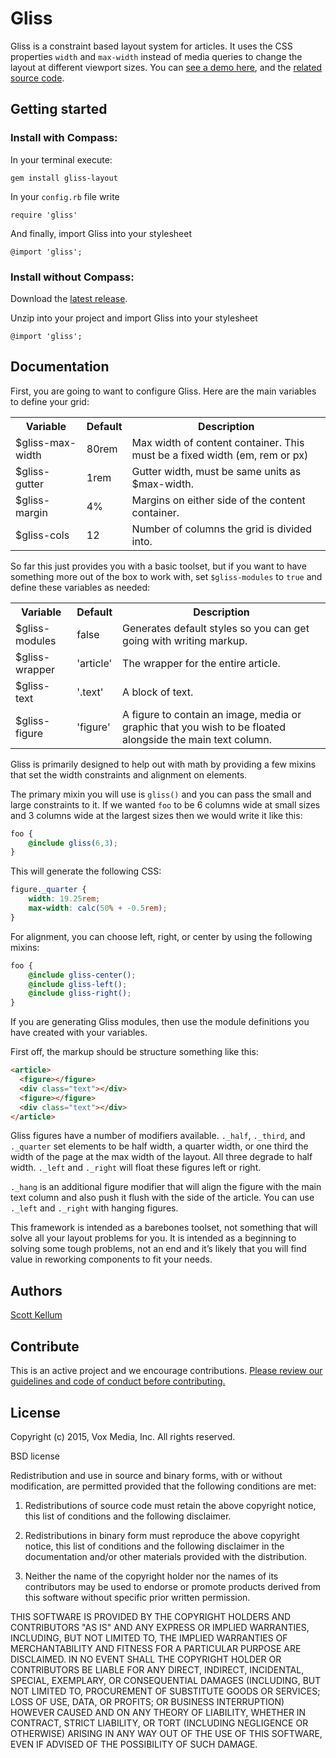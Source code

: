 # Gliss

Gliss is a constraint based layout system for articles. It uses the CSS properties `width` and `max-width` instead of media queries to change the layout at different viewport sizes. You can [see a demo here](http://gliss.pgdn.us/), and the [related source code](https://github.com/scottkellum/gliss/blob/master/test-compass/sass/style.scss).

## Getting started

### Install with Compass:

In your terminal execute:

```
gem install gliss-layout
```

In your `config.rb` file write

```
require 'gliss'
```

And finally, import Gliss into your stylesheet

```
@import 'gliss';
```

### Install without Compass:

Download the [latest release](https://github.com/scottkellum/gliss/releases).

Unzip into your project and import Gliss into your stylesheet

```
@import 'gliss';
```

## Documentation

First, you are going to want to configure Gliss. Here are the main variables to define your grid:

<table>
<tr>
<th>Variable</th><th>Default</th><th>Description</th></tr>
<tr>
<td>$gliss-max-width</td><td>80rem</td><td>Max width of content container. This must be a fixed width (em, rem or px)</td></tr>
<tr>
<td>$gliss-gutter</td><td>1rem</td><td>Gutter width, must be same units as $max-width.</td></tr>
<tr>
<td>$gliss-margin</td><td>4%</td><td>Margins on either side of the content container.</td></tr>
<tr>
<td>$gliss-cols</td><td>12</td><td>Number of columns the grid is divided into.</td></tr>
</table>

So far this just provides you with a basic toolset, but if you want to have something more out of the box to work with, set `$gliss-modules` to `true` and define these variables as needed:

<table>
<tr>
<th>Variable</th><th>Default</th><th>Description</th></tr>
<tr>
<td>$gliss-modules</td><td>false</td><td>Generates default styles so you can get going with writing markup.</td></tr>
<tr>
<td>$gliss-wrapper</td><td>'article'</td><td>The wrapper for the entire article.</td></tr>
<tr>
<td>$gliss-text</td><td>'.text'</td><td>A block of text.</td></tr>
<tr>
<td>$gliss-figure</td><td>'figure'</td><td>A figure to contain an image, media or graphic that you wish to be floated alongside the main text column.</td></tr>
</table>


Gliss is primarily designed to help out with math by providing a few mixins that set the width constraints and alignment on elements.

The primary mixin you will use is `gliss()` and you can pass the small and large constraints to it. If we wanted `foo` to be 6 columns wide at small sizes and 3 columns wide at the largest sizes then we would write it like this:

```scss
foo {
	@include gliss(6,3);
}
```

This will generate the following CSS:

```css
figure._quarter {
	width: 19.25rem;
	max-width: calc(50% + -0.5rem);
}
```

For alignment, you can choose left, right, or center by using the following mixins:

```scss
foo {
	@include gliss-center();
	@include gliss-left();
	@include gliss-right();
}
```

If you are generating Gliss modules, then use the module definitions you have created with your variables.

First off, the markup should be structure something like this:

```html
<article>
  <figure></figure>
  <div class="text"></div>
  <figure></figure>
  <div class="text"></div>
</article>
```

Gliss figures have a number of modifiers available. `._half`, `._third`, and `._quarter` set elements to be half width, a quarter width, or one third the width of the page at the max width of the layout. All three degrade to half width. `._left` and `._right` will float these figures left or right.

`._hang` is an additional figure modifier that will align the figure with the main text column and also push it flush with the side of the article. You can use `._left` and `._right` with hanging figures.

This framework is intended as a barebones toolset, not something that will solve all your layout problems for you. It is intended as a beginning to solving some tough problems, not an end and it’s likely that you will find value in reworking components to fit your needs.

## Authors

[Scott Kellum](https://github.com/scottkellum)

## Contribute

This is an active project and we encourage contributions. [Please review our guidelines and code of conduct before contributing.](https://github.com/voxmedia/open-source-contribution-guidelines)

## License

Copyright (c) 2015, Vox Media, Inc.
All rights reserved.

BSD license

Redistribution and use in source and binary forms, with or without modification, are permitted provided that the following conditions are met:

1. Redistributions of source code must retain the above copyright notice, this list of conditions and the following disclaimer.

2. Redistributions in binary form must reproduce the above copyright notice, this list of conditions and the following disclaimer in the documentation and/or other materials provided with the distribution.

3. Neither the name of the copyright holder nor the names of its contributors may be used to endorse or promote products derived from this software without specific prior written permission.

THIS SOFTWARE IS PROVIDED BY THE COPYRIGHT HOLDERS AND CONTRIBUTORS "AS IS" AND ANY EXPRESS OR IMPLIED WARRANTIES, INCLUDING, BUT NOT LIMITED TO, THE IMPLIED WARRANTIES OF MERCHANTABILITY AND FITNESS FOR A PARTICULAR PURPOSE ARE DISCLAIMED. IN NO EVENT SHALL THE COPYRIGHT HOLDER OR CONTRIBUTORS BE LIABLE FOR ANY DIRECT, INDIRECT, INCIDENTAL, SPECIAL, EXEMPLARY, OR CONSEQUENTIAL DAMAGES (INCLUDING, BUT NOT LIMITED TO, PROCUREMENT OF SUBSTITUTE GOODS OR SERVICES; LOSS OF USE, DATA, OR PROFITS; OR BUSINESS INTERRUPTION) HOWEVER CAUSED AND ON ANY THEORY OF LIABILITY, WHETHER IN CONTRACT, STRICT LIABILITY, OR TORT (INCLUDING NEGLIGENCE OR OTHERWISE) ARISING IN ANY WAY OUT OF THE USE OF THIS SOFTWARE, EVEN IF ADVISED OF THE POSSIBILITY OF SUCH DAMAGE.